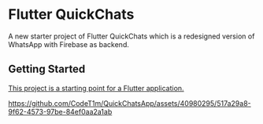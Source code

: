 # Flutter QuickChats

A new starter project of Flutter QuickChats which is a redesigned version of WhatsApp with Firebase as backend.

## Getting Started

[This project is a starting point for a Flutter application.](https://youtu.be/WPXJ7lazmRA?si=8778b7n_rTym97va)

https://github.com/CodeT1m/QuickChatsApp/assets/40980295/517a29a8-9f62-4573-97be-84ef0aa2a1ab
